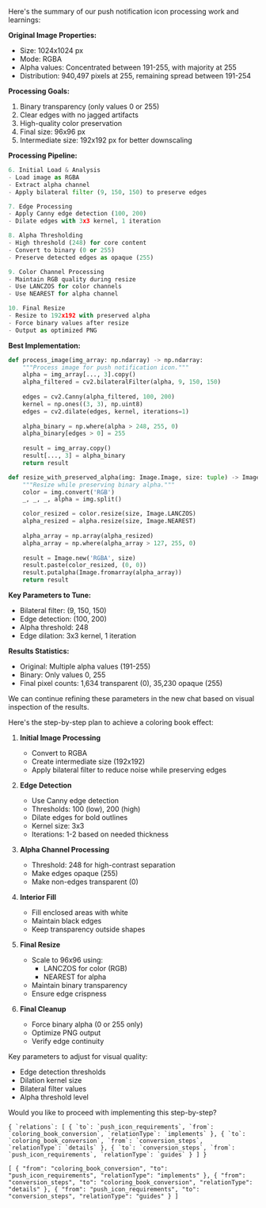 Here's the summary of our push notification icon processing work and learnings:

**Original Image Properties:**
- Size: 1024x1024 px
- Mode: RGBA
- Alpha values: Concentrated between 191-255, with majority at 255
- Distribution: 940,497 pixels at 255, remaining spread between 191-254

**Processing Goals:**
1. Binary transparency (only values 0 or 255)
2. Clear edges with no jagged artifacts
3. High-quality color preservation
4. Final size: 96x96 px
5. Intermediate size: 192x192 px for better downscaling

**Processing Pipeline:**
```python
6. Initial Load & Analysis
- Load image as RGBA
- Extract alpha channel
- Apply bilateral filter (9, 150, 150) to preserve edges

7. Edge Processing
- Apply Canny edge detection (100, 200)
- Dilate edges with 3x3 kernel, 1 iteration

8. Alpha Thresholding
- High threshold (248) for core content
- Convert to binary (0 or 255)
- Preserve detected edges as opaque (255)

9. Color Channel Processing
- Maintain RGB quality during resize
- Use LANCZOS for color channels
- Use NEAREST for alpha channel

10. Final Resize
- Resize to 192x192 with preserved alpha
- Force binary values after resize
- Output as optimized PNG
```

**Best Implementation:**
```python
def process_image(img_array: np.ndarray) -> np.ndarray:
    """Process image for push notification icon."""
    alpha = img_array[..., 3].copy()
    alpha_filtered = cv2.bilateralFilter(alpha, 9, 150, 150)
    
    edges = cv2.Canny(alpha_filtered, 100, 200)
    kernel = np.ones((3, 3), np.uint8)
    edges = cv2.dilate(edges, kernel, iterations=1)
    
    alpha_binary = np.where(alpha > 248, 255, 0)
    alpha_binary[edges > 0] = 255
    
    result = img_array.copy()
    result[..., 3] = alpha_binary
    return result

def resize_with_preserved_alpha(img: Image.Image, size: tuple) -> Image.Image:
    """Resize while preserving binary alpha."""
    color = img.convert('RGB')
    _, _, _, alpha = img.split()

    color_resized = color.resize(size, Image.LANCZOS)
    alpha_resized = alpha.resize(size, Image.NEAREST)
    
    alpha_array = np.array(alpha_resized)
    alpha_array = np.where(alpha_array > 127, 255, 0)
    
    result = Image.new('RGBA', size)
    result.paste(color_resized, (0, 0))
    result.putalpha(Image.fromarray(alpha_array))
    return result
```

**Key Parameters to Tune:**
- Bilateral filter: (9, 150, 150)
- Edge detection: (100, 200)
- Alpha threshold: 248
- Edge dilation: 3x3 kernel, 1 iteration

**Results Statistics:**
- Original: Multiple alpha values (191-255)
- Binary: Only values 0, 255
- Final pixel counts: 1,634 transparent (0), 35,230 opaque (255)

We can continue refining these parameters in the new chat based on visual inspection of the results.

Here's the step-by-step plan to achieve a coloring book effect:

1. **Initial Image Processing**
   - Convert to RGBA
   - Create intermediate size (192x192)
   - Apply bilateral filter to reduce noise while preserving edges

2. **Edge Detection**
   - Use Canny edge detection
   - Thresholds: 100 (low), 200 (high)
   - Dilate edges for bold outlines
   - Kernel size: 3x3
   - Iterations: 1-2 based on needed thickness

3. **Alpha Channel Processing**
   - Threshold: 248 for high-contrast separation
   - Make edges opaque (255)
   - Make non-edges transparent (0)

4. **Interior Fill**
   - Fill enclosed areas with white
   - Maintain black edges
   - Keep transparency outside shapes

5. **Final Resize**
   - Scale to 96x96 using:
     - LANCZOS for color (RGB)
     - NEAREST for alpha
   - Maintain binary transparency
   - Ensure edge crispness

6. **Final Cleanup**
   - Force binary alpha (0 or 255 only)
   - Optimize PNG output
   - Verify edge continuity

Key parameters to adjust for visual quality:
- Edge detection thresholds
- Dilation kernel size
- Bilateral filter values
- Alpha threshold level

Would you like to proceed with implementing this step-by-step?


``{ `relations`: [ { `to`: `push_icon_requirements`, `from`: `coloring_book_conversion`, `relationType`: `implements` }, { `to`: `coloring_book_conversion`, `from`: `conversion_steps`, `relationType`: `details` }, { `to`: `conversion_steps`, `from`: `push_icon_requirements`, `relationType`: `guides` } ] }``

`[ { "from": "coloring_book_conversion", "to": "push_icon_requirements", "relationType": "implements" }, { "from": "conversion_steps", "to": "coloring_book_conversion", "relationType": "details" }, { "from": "push_icon_requirements", "to": "conversion_steps", "relationType": "guides" } ]`